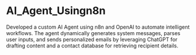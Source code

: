 # AI_Agent_Usingn8n
Developed a custom AI Agent using n8n and OpenAI to automate intelligent workflows. The agent dynamically generates system messages, parses user inputs, and sends personalized emails by leveraging ChatGPT for drafting content and a contact database for retrieving recipient details.
